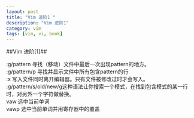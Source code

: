```yaml
---
layout: post  
title: "Vim 进阶1 "  
description: "Vim 进阶1"  
category: vim
tags: [vim, vi, book]
---
```

##Vim 进阶[1]##

:g/pattern 寻找（移动）文件中最后一次出现pattern的地方。  
:g/pattern/p 寻找并显示文件中所有包含pattern的行  
:x 写入文件同时离开编辑器。只有文件被修改过时才会写入。  
:g/pattern/s/old/new/g这种语法让你搜索一个模式，在找到包含模式的某一行时，对另外一个字符做替换。  
vaw 选中当前单词  
vawp 选中当前单词并用寄存器中的覆盖  
